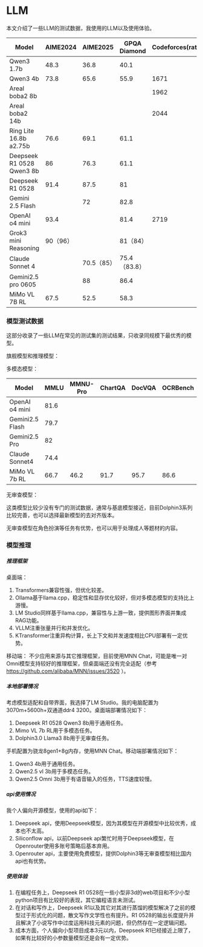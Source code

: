 # LLM

本文介绍了一些LLM的测试数据，我使用的LLM以及使用体验。

| Model                     | AIME2024 | AIME2025   | GPQA Diamond | Codeforces(rating) | LiveCodeBench | SWE-Bench  | Humanity’s Last Exam | Frontier Math |
| ------------------------- | -------- | ---------- | ------------ | ------------------ | ------------- | ---------- | --------------------- | ------------- |
| Qwen3 1.7b                | 48.3     | 36.8       | 40.1         |                    | 33.2          |            |                       |               |
| Qwen3 4b                  | 73.8     | 65.6       | 55.9         | 1671               | 54.2          |            |                       |               |
| Areal boba2 8b            |          |            |              | 1962               | 63            |            |                       |               |
| Areal boba2 14b           |          |            |              | 2044               | 69.1          |            |                       |               |
| Ring Lite 16.8b a2.75b    | 76.6     | 69.1       | 61.1         |                    | 60.7          |            |                       |               |
| Deepseek R1 0528 Qwen3 8b | 86       | 76.3       | 61.1         |                    | 60.5          |            |                       |               |
| Deepseek R1 0528          | 91.4     | 87.5       | 81           |                    | 73.3          |            | 14                    |               |
| Gemini 2.5 Flash          |          | 72         | 82.8         |                    | 55.4          | 48.9(60.3) | 11                    |               |
| OpenAI o4 mini            | 93.4     |            | 81.4         | 2719               | 80.2          | 68.1       | 14.3                  | 17            |
| Grok3 mini Reasoning      | 90（96） |            | 81（84）     |                    | 66.7          |            |                       | 6             |
| Claude  Sonnet 4          |          | 70.5（85） | 75.4（83.8） |                    |               | 72.7(80.2) |                       |               |
| Gemini2.5 pro 0605        |          | 88         | 86.4         |                    | 69            | 59.6(67.2) | 21                    |               |
| MiMo VL 7B RL             | 67.5     | 52.5       | 58.3         |                    |               |            |                       |               |

### 模型测试数据

这部分收录了一些LLM在常见的测试集的测试结果，只收录同规模下最优秀的模型。

旗舰模型和推理模型：

多模态模型：

| Model           | MMLU | MMNU-Pro | ChartQA | DocVQA | OCRBench | AI2D | MathVista | MathVision | Vibe Eval(Reka) |
| --------------- | ---- | -------- | ------- | ------ | -------- | ---- | --------- | ---------- | --------------- |
| OpenAI o4 mini  | 81.6 |          |         |        |          |      | 84.4      |            |                 |
| Gemini2.5 Flash | 79.7 |          |         |        |          |      |           |            | 65.4            |
| Gemini2.5 Pro   | 82   |          |         |        |          |      |           |            | 67.2            |
| Claude Sonnet4  | 74.4 |          |         |        |          |      |           |            |                 |
| MiMo VL 7b RL   | 66.7 | 46.2     | 91.7    | 95.7   | 86.6     | 83.5 | 81.5      | 60.4       |                 |

无审查模型：

这类模型比较少没有专门的测试数据，通常与基底模型接近，目前Dolphin3系列比较完善，也可以选择最新模型的去对齐版本。

无审查模型在角色扮演等任务有优势，也可以用于处理成人等题材的内容。

### 模型推理

##### 推理框架

桌面端：

1. Transformers兼容性强，但优化较差。
2. Ollama基于llama.cpp，稳定性和显存优化较好，但对多模态模型的支持比上游慢。
3. LM Studio同样基于llama.cpp，兼容性与上游一致，提供图形界面并集成RAG功能。
4. VLLM注重张量并行和并发优化。
5. KTransformer注重异构计算，长上下文和并发速度相比CPU部署有一定优势。

移动端：
不少应用来源与其它推理框架，目前使用MNN Chat，可能是唯一对Omni模型支持较好的推理框架，但桌面端还没有完全适配（参考 https://github.com/alibaba/MNN/issues/3520 ）。

##### 本地部署情况

考虑模型适配和自带界面，我选择了LM Studio。我的电脑配置为3070m+5600h+双通道ddr4 3200。桌面端部署情况如下：

1. Deepseek R1 0528 Qwen3 8b用于通用任务。
2. Mimo VL 7b RL用于多模态任务。
3. Dolphin3.0 Llama3 8b用于无审查任务。

手机配置为骁龙8gen1+8g内存，使用MNN Chat。移动端部署情况如下：

1. Qwen3 4b用于通用任务。
2. Qwen2.5 vl 3b用于多模态任务。
3. Qwen2.5 Omni 3b用于有语音输入的任务，TTS速度较慢。

##### api使用情况

我个人偏向开源模型，使用的api如下：

1. Deepseek api，使用Deepseek模型，因为其模型在开源模型中比较优秀，成本也不太高。
2. Siliconflow api，以前Deepseek api繁忙时用于Deepseek模型，在Openrouter使用多账号策略后基本弃用。
3. Openrouter api，主要使用免费模型，提供Dolphin3等无审查模型相比国内api也有优势。

##### 使用体验

1. 在编程任务上，Deepseek R1 0528在一些小型非3d的web项目和不少小型python项目有比较好的表现，其它编程语言未测试。
2. 在对话和写作上，Deepseek R1以及其它对其进行蒸馏的模型解决了之前的模型过于形式化的问题，散文写作文学性也有提升。R1 0528的输出长度提升并且解决了小说写作中过度运用科技元素的问题，但仍然存在一定逻辑问题。
3. 成本方面，个人偏向小型项目成本3元以内，Deepseek R1已经接近上限了，如果有比较好的小参数量模型还是会有一定优势。
